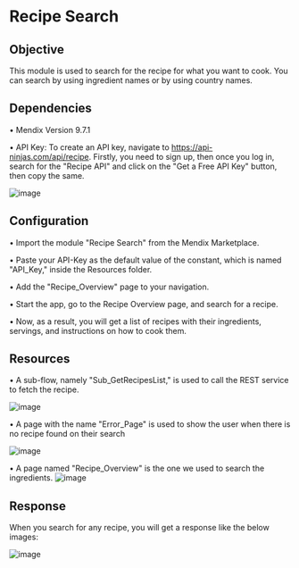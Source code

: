 # Recipe Search
## Objective

This module is used to search for the recipe for what you want to cook. You can search by using ingredient names or by using country names.

## Dependencies

•	Mendix Version 9.7.1

•	API Key: To create an API key, navigate to https://api-ninjas.com/api/recipe. Firstly, you need to sign up, then once you log in, search for the "Recipe API" and click on the "Get a Free API Key" button, then copy the same.


 ![image](https://user-images.githubusercontent.com/126890368/222751104-721782b1-1c5a-40da-adc2-3f47a406bf81.png)


## Configuration
•	Import the module "Recipe Search" from the Mendix Marketplace.

•	Paste your API-Key as the default value of the constant, which is named "API_Key," inside the Resources folder.

•	Add the "Recipe_Overview" page to your navigation.

•	Start the app, go to the Recipe Overview page, and search for a recipe.

•	Now, as a result, you will get a list of recipes with their ingredients, servings, and instructions on how to cook them.




## Resources

•		A sub-flow, namely "Sub_GetRecipesList," is used to call the REST service to fetch the recipe.

 ![image](https://user-images.githubusercontent.com/126890368/222751199-1164e60f-3bb0-40e4-99d3-00a1fd25188b.png)


•	A page with the name "Error_Page" is used to show the user when there is no recipe found on their search

![image](https://user-images.githubusercontent.com/126890368/222751253-eb4cdb97-2c35-4769-8361-3b62d65dbeeb.png)

 
•	A page named "Recipe_Overview" is the one we used to search the ingredients.
![image](https://user-images.githubusercontent.com/126890368/222751355-76d2ecee-05d2-43e1-87b0-2ceef04f169c.png)

 

## Response

When you search for any recipe, you will get a response like the below images:
 
![image](https://user-images.githubusercontent.com/126890368/222751403-0904df3e-be1f-4bce-9cbc-9f487b96f960.png)




 

